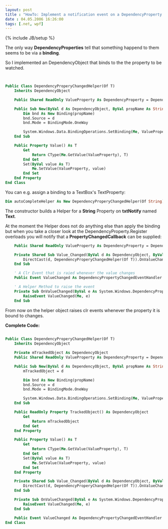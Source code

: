 ```yaml
---
layout: post
title : "HowTo: Implement a notification event on a DependencyProperty change"
date : 04.05.2006 16:26:00
tags: [.net, wpf]
---
```

{% include JB/setup %}

The only way __DependencyProperties__ tell that something happend to them seems to be via a __binding__.

So I implemented an DependencyObject that binds to the the property to be watched.

``` vb
 

Public Class DependencyProperyChangedHelper(Of T)  
    Inherits DependencyObject

    Public Shared ReadOnly ValueProperty As DependencyProperty = DependencyProperty.Register("Value", GetType(T), GetType(DependencyProperyChangedHelper(Of T)))

    Public Sub New(ByVal d As DependencyObject, ByVal propName As String)  
        Dim bnd As New Binding(propName)  
        bnd.Source = d  
        bnd.Mode = BindingMode.OneWay

        System.Windows.Data.BindingOperations.SetBinding(Me, ValueProperty, bnd)  
    End Sub

    Public Property Value() As T  
        Get  
            Return CType(Me.GetValue(ValueProperty), T)  
        End Get  
        Set(ByVal value As T)  
            Me.SetValue(ValueProperty, value)  
        End Set  
    End Property  
End Class


``` 

You can e.g. assign a binding to a TextBox's TextProperty:

``` vb
Dim autoCompleteHelper As New DependencyProperyChangedHelper(Of String)(Me.txtNotify, "Text")
```

The constructor builds a Helper for a __String__ Property on __txtNotify__ named __Text__.

At the moment the Helper does not do anything else than apply the binding but when you take a closer look at the DependencyProperty.Register overloads you will notify that a __PropertyChangedCallback__ can be supplied:

``` vb
    Public Shared ReadOnly ValueProperty As DependencyProperty = DependencyProperty.Register("Value", GetType(T), GetType(DependencyProperyChangedHelper(Of T)), New FrameworkPropertyMetadata(New PropertyChangedCallback(AddressOf Value_Changed)))

    Private Shared Sub Value_Changed(ByVal d As DependencyObject, ByVal e As DependencyPropertyChangedEventArgs)  
        DirectCast(d, DependencyProperyChangedHelper(Of T)).OnValueChanged(e)  
    End Sub

    ' A Clr Event that is raied whenever the value changes  
    Public Event ValueChanged As DependencyPropertyChangedEventHandler

    ' A Helper Method to raise the event  
    Private Sub OnValueChanged(ByVal e As System.Windows.DependencyPropertyChangedEventArgs)  
        RaiseEvent ValueChanged(Me, e)  
    End Sub
```

From now on the helper object raises clr events whenever the property it is bound to changes.

__Complete Code:__

``` vb
 
Public Class DependencyProperyChangedHelper(Of T)  
    Inherits DependencyObject

    Private mTrackedObject As DependencyObject  
    Public Shared ReadOnly ValueProperty As DependencyProperty = DependencyProperty.Register("Value", GetType(T), GetType(DependencyProperyChangedHelper(Of T)), New FrameworkPropertyMetadata(New PropertyChangedCallback(AddressOf Value_Changed)))

    Public Sub New(ByVal d As DependencyObject, ByVal propName As String)  
        mTrackedObject = d

        Dim bnd As New Binding(propName)  
        bnd.Source = d  
        bnd.Mode = BindingMode.OneWay

        System.Windows.Data.BindingOperations.SetBinding(Me, ValueProperty, bnd)  
    End Sub

    Public ReadOnly Property TrackedObject() As DependencyObject  
        Get  
            Return mTrackedObject  
        End Get  
    End Property

    Public Property Value() As T  
        Get  
            Return CType(Me.GetValue(ValueProperty), T)  
        End Get  
        Set(ByVal value As T)  
            Me.SetValue(ValueProperty, value)  
        End Set  
    End Property

    Private Shared Sub Value_Changed(ByVal d As DependencyObject, ByVal e As DependencyPropertyChangedEventArgs)  
        DirectCast(d, DependencyProperyChangedHelper(Of T)).OnValueChanged(e)  
    End Sub

    Private Sub OnValueChanged(ByVal e As System.Windows.DependencyPropertyChangedEventArgs)  
        RaiseEvent ValueChanged(Me, e)  
    End Sub

    Public Event ValueChanged As DependencyPropertyChangedEventHandler  
End Class

```


